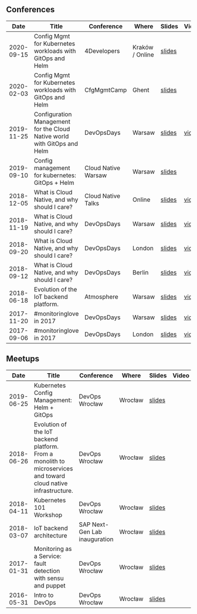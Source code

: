 ## Conferences

| Date | Title | Conference | Where | Slides | Video | Description |
| ---- | ----- | ---------- | ----- | ------ | ----- | ----------- |
| 2020-09-15 | Config Mgmt for Kubernetes workloads with GitOps and Helm | 4Developers | Kraków / Online | [slides](https://www.slideshare.net/TomaszTarczyski1/config-management-for-kubernetes-gitops-helm-4developers-2020) |  | [description](https://4developers.org.pl/lecture_warszawa_2020/#id=62340) |
| 2020-02-03 | Config Mgmt for Kubernetes workloads with GitOps and Helm | CfgMgmtCamp | Ghent | [slides](https://www.slideshare.net/TomaszTarczyski1/config-management-forkubernetes-gitops-helm-cfgmgmtcamp-2020) |  | [description](https://cfp.cfgmgmtcamp.be/2020/talk/FRSHZ8/) |
| 2019-11-25 | Configuration Management for the Cloud Native world with GitOps and Helm | DevOpsDays | Warsaw | [slides](https://www.slideshare.net/TomaszTarczyski1/config-management-for-kubernetes-gitops-helm) | [video](https://www.youtube.com/watch?v=rSw2VPNtP68) | [description](https://2019.devopsdays.pl/lecture/#id=57329) |
| 2019-09-10 | Config management for kubernetes: GitOps + Helm | Cloud Native Warsaw | Warsaw | [slides](https://www.slideshare.net/TomaszTarczyski1/config-management-for-kubernetes-gitops-helm-4developers-2020) |  | [description](http://www.cloudnativewarsaw.com/) |
| 2018-12-05 | What is Cloud Native, and why should I care? | Cloud Native Talks | Online | [slides](https://www.slideshare.net/TomaszTarczyski1/what-is-cloud-native-and-why-should-i-care-123684622) | [video](https://www.youtube.com/watch?v=kj4S_X4Mjdg) | [description](https://www.meetup.com/Cloud-Native-Kubernetes-Warsaw/events/256906417/) |
| 2018-11-19 | What is Cloud Native, and why should I care? | DevOpsDays | Warsaw | [slides](https://www.slideshare.net/TomaszTarczyski1/what-is-cloud-native-and-why-should-i-care-123684622) | [video](https://www.youtube.com/watch?v=1seBP50RETo) | [description](https://2018.devopsdays.pl/lecture.html#id=48755) |
| 2018-09-20 | What is Cloud Native, and why should I care? | DevOpsDays | London | [slides](https://www.slideshare.net/TomaszTarczyski1/what-is-cloud-native-and-why-should-i-care) | [video](https://www.youtube.com/watch?v=DPV9Gr4Elv8) | [description](https://devopsdays.org/events/2018-london/program/tomasz-tarczynski) |
| 2018-09-12 | What is Cloud Native, and why should I care? | DevOpsDays | Berlin | [slides](https://www.slideshare.net/TomaszTarczyski1/what-is-cloud-native-and-why-should-i-care) | [video](https://www.youtube.com/watch?v=k74GpOcrsEc) | [description](https://devopsdays.org/events/2018-berlin/program/tomasz-tarcynski) |
| 2018-06-18 | Evolution of the IoT backend platform. | Atmosphere | Warsaw | [slides](https://www.slideshare.net/TomaszTarczyski1/evolution-of-the-iot-backend-platform-from-a-monolith-to-microservices-and-toward-cloud-native-infrastructure) | [video](https://www.youtube.com/watch?v=r1j_D1HH_2M) |
| 2017-11-20 | #monitoringlove in 2017 | DevOpsDays | Warsaw | [slides](https://www.slideshare.net/TomaszTarczyski1/monitoringlove-in-2017) | [video](https://www.youtube.com/watch?v=Zwtcm3_XGrM) |
| 2017-09-06 | #monitoringlove in 2017 | DevOpsDays | London | [slides](https://www.slideshare.net/TomaszTarczyski1/monitoringlove-in-2017) | [video](https://www.youtube.com/watch?v=LvmZn_lCNKs) | [description](https://devopsdays.org/events/2017-london/program/tomasz-tarczynski) |

## Meetups

| Date | Title | Conference | Where | Slides | Video | Description |
| ---- | ----- | ---------- | ----- | ------ | ----- | ----------- |
| 2019-06-25 | Kubernetes Config Management: Helm + GitOps | DevOps Wrocław | Wrocław | [slides](https://github.com/devopswroclaw/presentations/raw/master/slides/devopswroclaw_2019-06-25/Tomasz_Tarczynski_-_Config_management_for_Kubernetes_-_GitOps_+_Helm.pdf) |  | [description](https://www.meetup.com/Wroclaw-DevOps-Meetup/events/261998216/) | 
| 2018-06-26 | Evolution of the IoT backend platform. From a monolith to microservices and toward cloud native infrastructure. | DevOps Wrocław | Wrocław | [slides](https://github.com/devopswroclaw/presentations/raw/master/slides/devopswroclaw_2018-06-26/Tomasz_Tarczynski_-_Evolution_of_the_IoT_backend_platform.pdf) |  | [description](https://www.meetup.com/Wroclaw-DevOps-Meetup/events/251437211/) |
| 2018-04-11 | Kubernetes 101 Workshop | DevOps Wrocław | Wrocław | [slides](https://github.com/ttarczynski/kubernetes-101-workshop) |  | [description](https://www.meetup.com/Wroclaw-DevOps-Meetup/events/249378515/) |
| 2018-03-07 | IoT backend architecture | SAP Next-Gen Lab inauguration | Wrocław | [slides](https://www.slideshare.net/TomaszTarczyski1/iot-backend-architecture) |  | [description](https://centrumprasowe.wsb.pl/27853-pierwsze-w-polsce-laboratorium-sap-next-gen) |
| 2017-01-31 | Monitoring as a Service: fault detection with sensu and puppet | DevOps Wrocław | Wrocław | [slides](https://github.com/devopswroclaw/presentations/raw/master/slides/devopswroclaw_2017-01-31/Tomasz_Tarczynski_-_Monitoring_as_a_Service.pdf) |  | [description](https://www.meetup.com/Wroclaw-DevOps-Meetup/events/236526236/) |
| 2016-05-31 | Intro to DevOps | DevOps Wrocław | Wrocław | [slides](https://github.com/devopswroclaw/presentations/raw/master/slides/devopswroclaw_2016-05-31/Intro_to_DevOps.pdf) |  | [description](https://www.meetup.com/Wroclaw-DevOps-Meetup/events/231290766/) |
